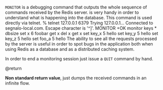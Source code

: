 `MONITOR` is a debugging command that outputs the whole sequence of commands
received by the Redis server. is very handy in order to understand
what is happening into the database. This command is used directly
via telnet.
    % telnet 127.0.0.1 6379
    Trying 127.0.0.1...
    Connected to segnalo-local.com.
    Escape character is '^]'.
    MONITOR
    +OK
    monitor
    keys *
    dbsize
    set x 6
    foobar
    get x
    del x
    get x
    set key_x 5
    hello
    set key_y 5
    hello
    set key_z 5
    hello
    set foo_a 5
    hello
The ability to see all the requests processed by the server is useful in order
to spot bugs in the application both when using Redis as a database and as
a distributed caching system.

In order to end a monitoring session just issue a `QUIT` command by hand.

@return

**Non standard return value**, just dumps the received commands in an infinite
flow.
